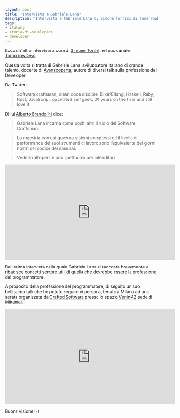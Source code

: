 ```yaml
---
layout: post
title: "Intervista a Gabriele Lana"
description: "Intervista a Gabriele Lana by Simone Torrisi di TomorrowDevs"
tags:
- italang
- storie-di-developers
- developer
---
```



Ecco un'altra intervista a cura di [Simone Torrisi](https://twitter.com/storrisi) nel suo canale [TomorrowDevs](https://www.youtube.com/channel/UCckCYs-msiC4Vs_nyg218Hw).

Questa volta si tratta di [Gabriele Lana](https://twitter.com/gabrielelana), sviluppatore italiano di grande talento, docente di [Avanscoperta](https://www.avanscoperta.it/it/trainer/gabriele-lana/), autore di diversi talk sulla professione del Developer.

Da Twitter:
> Software craftsman, clean code disciple, Elixir/Erlang, Haskell, Ruby, Rust, JavaScript, quantified self geek, 20 years on the field and still love it

Di lui [Alberto Brandolini](https://twitter.com/ziobrando) dice:
> Gabriele Lana incarna come pochi altri il ruolo del Software Craftsman.

> La maestria con cui governa sistemi complessi ed il livello di performance dei suoi strumenti di lavoro sono l’equivalente dei giorni nostri del codice dei samurai.

> Vederlo all’opera è uno spettacolo per intenditori.

<iframe width="560" height="315" src="https://www.youtube.com/embed/7i7Qdeo8MWg" frameborder="0" allow="accelerometer; autoplay; encrypted-media; gyroscope; picture-in-picture" allowfullscreen></iframe>

Bellissima intervista nella quale Gabriele Lana si racconta brevemente e ribadisce concetti sempre utili di quella che dovrebbe essere la professione del programmatore.

A proposito della professione del programmatore, di seguito un suo bellissimo talk che ho potuto seguire di persona, tenuto a Milano ad una serata organizzata da [Crafted Software](https://www.craftedsoftware.org/) presso lo spazio [Venini42](https://venini42.it/) sede di [Mikamai](https://www.mikamai.com/).

<iframe width="560" height="315" src="https://www.youtube.com/embed/xM03p6A8ppU" frameborder="0" allow="accelerometer; autoplay; encrypted-media; gyroscope; picture-in-picture" allowfullscreen></iframe>

Buona visione :-)